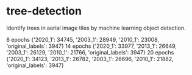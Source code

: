 # tree-detection
Identify trees in aerial image tiles by machine learning object detection.


8 epochs {'2020_1': 34745, '2003_1': 28949, '2010_1': 23008, 'original_labels': 3947}
14 epochs {'2020_1': 33977, '2013_1': 26649, '2003_1': 26129, '2010_1': 21766, 'original_labels': 3947}
20 epochs {'2020_1': 34123, '2013_1': 26782, '2003_1': 26696, '2010_1': 21882, 'original_labels': 3947}